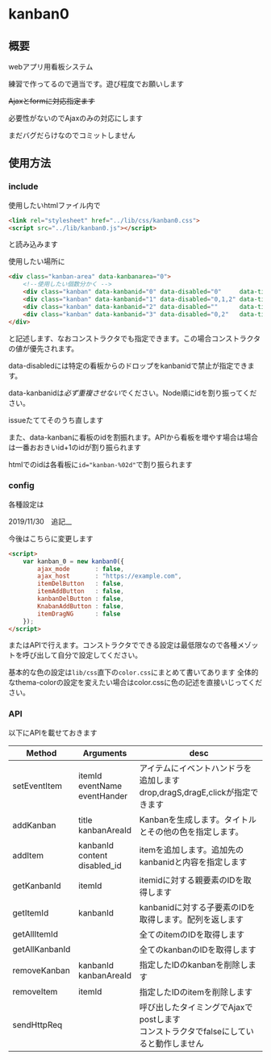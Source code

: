 # kanban0
## 概要
webアプリ用看板システム

練習で作ってるので適当です。遊び程度でお願いします

~~Ajaxとformに対応指定ます~~

必要性がないのでAjaxのみの対応にします

まだバグだらけなのでコミットしません

## 使用方法
### include
使用したいhtmlファイル内で
```html
<link rel="stylesheet" href="../lib/css/kanban0.css">
<script src="../lib/kanban0.js"></script>
```
と読み込みます


使用したい場所に
```html
<div class="kanban-area" data-kanbanarea="0">
    <!--使用したい個数分かく -->
    <div class="kanban" data-kanbanid="0" data-disabled="0"     data-title="kanban0"></div>
    <div class="kanban" data-kanbanid="1" data-disabled="0,1,2" data-title="kanban1"></div>
    <div class="kanban" data-kanbanid="2" data-disabled=""      data-title="kanban2"></div>
    <div class="kanban" data-kanbanid="3" data-disabled="0,2"   data-title="kanban3"></div>
</div>
```
    
と記述します、なおコンストラクタでも指定できます。この場合コンストラクタの値が優先されます。

data-disabledには特定の看板からのドロップをkanbanidで禁止が指定できます。

data-kanbanidは*必ず重複させない*でください。Node順にidを割り振ってください。

issueたててそのうち直します

また、data-kanbanに看板のidを割振れます。APIから看板を増やす場合は場合は一番おおきいid+1のidが割り振られます

htmlでのidは各看板に`id="kanban-%02d"`で割り振られます

### config

各種設定は

2019/11/30　追記__

今後はこちらに変更します
```html
<script>
    var kanban_0 = new kanban0({
        ajax_mode       : false,
        ajax_host       : "https://example.com",
        itemDelButton   : false,
        itemAddButton   : false,
        kanbanDelButton : false,
        KnabanAddButton : false,
        itemDragNG      : false
    });
</script>
```
またはAPIで行えます。コンストラクタでできる設定は最低限なので各種メゾットを呼び出して自分で設定してください。

基本的な色の設定は`lib/css`直下の`color.css`にまとめて書いてあります
全体的なthema-colorの設定を変えたい場合はcolor.cssに色の記述を直接いじってください。

### API 
以下にAPIを載せておきます


| Method         | Arguments                          | desc                                                                                    |
|----------------|------------------------------------|-----------------------------------------------------------------------------------------|
| setEventItem   | itemId<br>eventName<br>eventHander | アイテムにイベントハンドラを追加します<br>drop,dragS,dragE,clickが指定できます          |
| addKanban      | title<br>kanbanAreaId              | Kanbanを生成します。タイトルとその他の色を指定します。                                  |
| addItem        | kanbanId<br>content<br>disabled_id | itemを追加します。追加先のkanbanidと内容を指定します                                    |
| getKanbanId    | itemId                             | itemidに対する親要素のIDを取得します                                                    |
| getItemId      | kanbanId                           | kanbanidに対する子要素のIDを取得します。配列を返します                                  |
| getAllItemId   |                                    | 全てのitemのIDを取得します                                                              |
| getAllKanbanId |                                    | 全てのkanbanのIDを取得します                                                            |
| removeKanban   | kanbanId<br>kanbanAreaId           | 指定したIDのkanbanを削除します                                                          |
| removeItem     | itemId                             | 指定したIDのitemを削除します                                                            |
| sendHttpReq    |                                    | 呼び出したタイミングでAjaxでpostします<br>コンストラクタでfalseにしていると動作しません |






    
